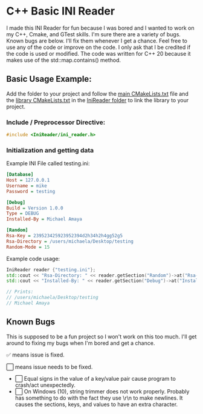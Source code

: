 # C++ Basic INI Reader
I made this INI Reader for fun because I was bored and I wanted to work on my C++, Cmake, and GTest skills. I'm sure there are a variety of bugs. Known bugs are below. I'll fix them whenever I get a chance. Feel free to use any of the code or improve on the code. I only ask that I be credited if the code is used or modified. The code was written for C++ 20 because it makes use of the std::map.contains() method.

## Basic Usage Example:
Add the folder to your project and follow the [main CMakeLists.txt](CMakeLists.txt) file and the [library CMakeLists.txt](IniReader/CMakeLists.txt) in the [IniReader folder](IniReader/) to link the library to your project.

### Include / Preprocessor Directive:
```cpp
#include <IniReader/ini_reader.h>
```

### Initialization and getting data
Example INI File called testing.ini:
```ini
[Database]
Host = 127.0.0.1
Username = mike
Password = testing

[Debug]
Build = Version 1.0.0
Type = DEBUG
Installed-By = Michael Amaya

[Random]
Rsa-Key = 239523425923952394d2h34h2h4gg52g5
Rsa-Directory = /users/michaela/Desktop/testing
Random-Mode = 15
```

Example code usage:
```cpp
IniReader reader {"testing.ini"};
std::cout << "Rsa-Directory: " << reader.getSection("Random")->at("Rsa-Directory") << '\n';
std::cout << "Installed-By: " << reader.getSection("Debug")->at("Installed-By") << '\n';

// Prints:
// /users/michaela/Desktop/testing
// Michael Amaya
```

## Known Bugs
This is supposed to be a fun project so I won't work on this too much. I'll get around to fixing my bugs when I'm bored and get a chance.

:white_check_mark: means issue is fixed.

:white_large_square: means issue needs to be fixed.

- :white_large_square: Equal signs in the value of a key/value pair cause program to crash/act unexpectedly.
- :white_large_square: On Windows (10), string trimmer does not work properly. Probably has something to do with the fact they use \r\n to make newlines. It causes the sections, keys, and values to have an extra character. 

